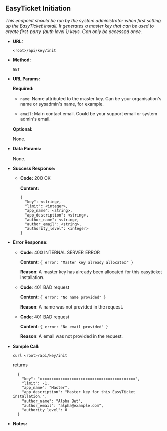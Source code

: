 **EasyTicket Initiation**
---
_This endpoint should be run by the system administrator when first setting up the EasyTicket install. It generates a master key that can be used to create first-party (auth level 1) keys. Can only be accessed once._

* **URL:**

  `<root>/api/key/init`

* **Method:**

  `GET`

* **URL Params:**

  **Required:**

  * `name`: Name attributed to the master key. Can be your organisation's name or sysadmin's name, for example.

  * `email`: Main contact email. Could be your support email or system admin's email.

  **Optional:**

  None.

* **Data Params:**

    None.

* **Success Response:**

  * **Code:** 200 OK

    **Content:**

    ```
    {
      "key": <string>,
      "limit": <integer>,
      "app_name": <string>,
      "app_description": <string>,
      "author_name": <string>,
      "author_email": <string>,
      "authority_level": <integer>
    }
    ```

* **Error Response:**

  * **Code**: 400 INTERNAL SERVER ERROR

    **Content**: `{ error: "Master key already allocated" }`

    **Reason**: A master key has already been allocated for this easyticket installation.

  * **Code**: 401 BAD request

    **Content**: `{ error: "No name provided" }`

    **Reason**: A name was not provided in the request.

  * **Code**: 401 BAD request

    **Content**: `{ error: "No email provided" }`

    **Reason**: A email was not provided in the request.

* **Sample Call:**

  `curl <root>/api/key/init`

  returns

  ```
    {
      "key": "xxxxxxxxxxxxxxxxxxxxxxxxxxxxxxxxxxxxxxxxxx",
      "limit": -1,
      "app_name": "Master",
      "app_description": "Master key for this EasyTicket installation.",
      "author_name": "Alpha Bet",
      "author_email": "alpha@example.com",
      "authority_level": 0
    }
  ```

* **Notes:**
